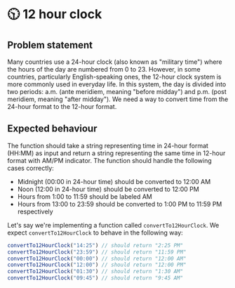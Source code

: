 # 🕥 12 hour clock

## Problem statement

Many countries use a 24-hour clock (also known as "military time") where the hours of the day are numbered from 0 to 23. However, in some countries, particularly English-speaking ones, the 12-hour clock system is more commonly used in everyday life. In this system, the day is divided into two periods: a.m. (ante meridiem, meaning "before midday") and p.m. (post meridiem, meaning "after midday"). We need a way to convert time from the 24-hour format to the 12-hour format.

## Expected behaviour

The function should take a string representing time in 24-hour format (HH:MM) as input and return a string representing the same time in 12-hour format with AM/PM indicator. The function should handle the following cases correctly:

- Midnight (00:00 in 24-hour time) should be converted to 12:00 AM
- Noon (12:00 in 24-hour time) should be converted to 12:00 PM
- Hours from 1:00 to 11:59 should be labeled AM
- Hours from 13:00 to 23:59 should be converted to 1:00 PM to 11:59 PM respectively

Let's say we're implementing a function called `convertTo12HourClock`. We expect `convertTo12HourClock` to behave in the following way:

```js
convertTo12HourClock("14:25") // should return "2:25 PM"
convertTo12HourClock("23:59") // should return "11:59 PM"
convertTo12HourClock("00:00") // should return "12:00 AM"
convertTo12HourClock("12:00") // should return "12:00 PM"
convertTo12HourClock("01:30") // should return "1:30 AM"
convertTo12HourClock("09:45") // should return "9:45 AM"
```


